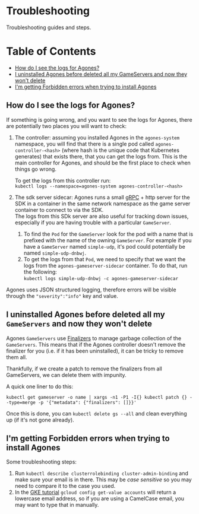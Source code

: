 # Troubleshooting

Troubleshooting guides and steps.

Table of Contents
=================

* [How do I see the logs for Agones?](#how-do-i-see-the-logs-for-agones)
* [I uninstalled Agones before deleted all my GameServers and now they won't delete](#i-uninstalled-agones-before-deleted-all-my-gameservers-and-now-they-wont-delete)
* [I'm getting Forbidden errors when trying to install Agones](#im-getting-forbidden-errors-when-trying-to-install-agones)

## How do I see the logs for Agones?

If something is going wrong, and you want to see the logs for Agones, there are potentially two places you will want to
check:

1. The controller: assuming you installed Agones in the `agones-system` namespace, you will find that there
is a single pod called `agones-controller-<hash>` (where hash is the unique code that Kubernetes generates) 
that exists there, that you can get the logs from. This is the main
controller for Agones, and should be the first place to check when things go wrong.  
   
   To get the logs from this controller run:   
   `kubectl logs --namespace=agones-system agones-controller-<hash>`   
2. The sdk server sidecar: Agones runs a small [gRPC](https://grpc.io/) + http server for the SDK in a container in the
same network namespace as the game server container to connect to via the SDK.  
The logs from this SDk server are also useful for tracking down issues, especially if you are having trouble with a
particular `GameServer`.   
   1. To find the `Pod` for the `GameServer` look for the pod with a name that is prefixed with the name of the 
   owning `GameServer`. For example if you have a `GameServer` named `simple-udp`, it's pod could potentially be named
   `simple-udp-dnbwj`.
   2. To get the logs from that `Pod`, we need to specify that we want the logs from the `agones-gameserver-sidecar`
   container. To do that, run the following:   
   `kubectl logs simple-udp-dnbwj -c agones-gameserver-sidecar`

Agones uses JSON structured logging, therefore errors will be visible through the `"severity":"info"` key and value.       

## I uninstalled Agones before deleted all my `GameServers` and now they won't delete

Agones `GameServers` use [Finalizers](https://kubernetes.io/docs/tasks/access-kubernetes-api/custom-resources/custom-resource-definitions/#finalizers)
to manage garbage collection of the `GameServers`. This means that if the Agones controller 
doesn't remove the finalizer for you (i.e. if it has been uninstalled),  it can be tricky to remove them all.

Thankfully, if we create a patch to remove the finalizers from all GameServers, we can delete them with impunity.

A quick one liner to do this:

`kubectl get gameserver -o name | xargs -n1 -P1 -I{} kubectl patch {} --type=merge -p '{"metadata": {"finalizers": []}}'`

Once this is done, you can `kubectl delete gs --all` and clean everything up (if it's not gone already).

## I'm getting Forbidden errors when trying to install Agones

Some troubleshooting steps:

1. Run `kubectl describe clusterrolebinding cluster-admin-binding` and make sure your email is in there. This may be
_case sensitive_ so you may need to compare it to the case you used.
1. In the [GKE tutorial](../install/README.md#enabling-creation-of-rbac-resources) `gcloud config get-value accounts` 
will return a lowercase email address, so if you are using a CamelCase email, you may want to type that in manually.

